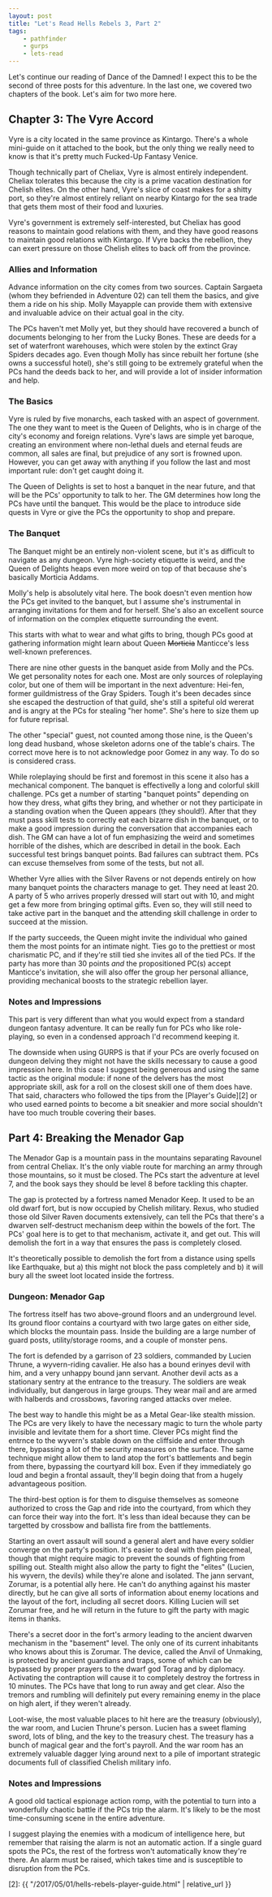 ```yaml
---
layout: post
title: "Let's Read Hells Rebels 3, Part 2"
tags:
    - pathfinder
    - gurps
    - lets-read
---
```


Let's continue our reading of Dance of the Damned! I expect this to be the
second of three posts for this adventure. In the last one, we covered two
chapters of the book. Let's aim for two more here.

## Chapter 3: The Vyre Accord

Vyre is a city located in the same province as Kintargo. There's a whole
mini-guide on it attached to the book, but the only thing we really need to know
is that it's pretty much Fucked-Up Fantasy Venice.

Though technically part of Cheliax, Vyre is almost entirely independent. Cheliax
tolerates this because the city is a prime vacation destination for Chelish
elites. On the other hand, Vyre's slice of coast makes for a shitty port, so
they're almost entirely reliant on nearby Kintargo for the sea trade that gets
them most of their food and luxuries.

Vyre's government is extremely self-interested, but Cheliax has good reasons to
maintain good relations with them, and they have good reasons to maintain good
relations with Kintargo. If Vyre backs the rebellion, they can exert pressure on
those Chelish elites to back off from the province.

### Allies and Information

Advance information on the city comes from two sources. Captain Sargaeta (whom
they befriended in Adventure 02) can tell them the basics, and give them a ride
on his ship. Molly Mayapple can provide them with extensive and invaluable
advice on their actual goal in the city.

The PCs haven't met Molly yet, but they should have recovered a bunch of
documents belonging to her from the Lucky Bones. These are deeds for a set of
waterfront warehouses, which were stolen by the extinct Gray Spiders decades
ago. Even though Molly has since rebuilt her fortune (she owns a successful
hotel), she's still going to be extremely grateful when the PCs hand the deeds
back to her, and will provide a lot of insider information and help.

### The Basics

Vyre is ruled by five monarchs, each tasked with an aspect of government. The
one they want to meet is the Queen of Delights, who is in charge of the city's
economy and foreign relations. Vyre's laws are simple yet baroque, creating an
environment where non-lethal duels and eternal feuds are common, all sales are
final, but prejudice of any sort is frowned upon. However, you can get away with
anything if you follow the last and most important rule: don't get caught doing
it.

The Queen of Delights is set to host a banquet in the near future, and that will
be the PCs' opportunity to talk to her. The GM determines how long the PCs have
until the banquet. This would be the place to introduce side quests in Vyre or
give the PCs the opportunity to shop and prepare.


### The Banquet

The Banquet might be an entirely non-violent scene, but it's as difficult to
navigate as any dungeon. Vyre high-society etiquette is weird, and the Queen of
Delights heaps even more weird on top of that because she's basically Morticia
Addams.

Molly's help is absolutely vital here. The book doesn't even mention how the PCs
get invited to the banquet, but I assume she's instrumental in arranging
invitations for them and for herself. She's also an excellent source of
information on the complex etiquette surrounding the event.

This starts with what to wear and what gifts to bring, though PCs good at
gathering information might learn about Queen ~~Morticia~~ Manticce's less
well-known preferences.

There are nine other guests in the banquet aside from Molly and the PCs. We get
personality notes for each one. Most are only sources of roleplaying color, but
one of them will be important in the next adventure: Hei-fen, former
guildmistress of the Gray Spiders. Tough it's been decades since she escaped the
destruction of that guild, she's still a spiteful old wererat and is angry at
the PCs for stealing "her home". She's here to size them up for future reprisal.

The other "special" guest, not counted among those nine, is the Queen's long
dead husband, whose skeleton adorns one of the table's chairs. The correct move
here is to not acknowledge poor Gomez in any way. To do so is considered crass.

While roleplaying should be first and foremost in this scene it also has a
mechanical component. The banquet is effectivelly a long and colorful skill
challenge. PCs get a number of starting "banquet points" depending on how they
dress, what gifts they bring, and whether or not they participate in a standing
ovation when the Queen appears (they should!). After that they must pass skill
tests to correctly eat each bizarre dish in the banquet, or to make a good
impression during the conversation that accompanies each dish. The GM can have a
lot of fun emphasizing the weird and sometimes horrible of the dishes, which are
described in detail in the book. Each successful test brings banquet points. Bad
failures can subtract them. PCs can excuse themselves from some of the tests,
but not all.

Whether Vyre allies with the Silver Ravens or not depends entirely on how many
banquet points the characters manage to get. They need at least 20. A party of 5
who arrives properly dressed will start out with 10, and might get a few more
from bringing optimal gifts. Even so, they will still need to take active part
in the banquet and the attending skill challenge in order to succeed at the
mission.

If the party succeeds, the Queen might invite the individual who gained them the
most points for an intimate night. Ties go to the prettiest or most charismatic
PC, and if they're still tied she invites all of the tied PCs. If the party has
more than 30 points _and_ the propositioned PC(s) accept Manticce's invitation,
she will also offer the group her personal alliance, providing mechanical boosts
to the strategic rebellion layer.

### Notes and Impressions

This part is very different than what you would expect from a standard dungeon
fantasy adventure. It can be really fun for PCs who like role-playing, so even
in a condensed approach I'd recommend keeping it.

The downside when using GURPS is that if your PCs are overly focused on dungeon
delving they might not have the skills necessary to cause a good impression
here. In this case I suggest being generous and using the same tactic as the
original module: if none of the delvers has the most appropriate skill, ask for
a roll on the closest skill one of them does have. That said, characters who
followed the tips from the [Player's Guide][2] or who used earned points to
become a bit sneakier and more social shouldn't have too much trouble covering
their bases.

## Part 4: Breaking the Menador Gap


The Menador Gap is a mountain pass in the mountains separating Ravounel from
central Cheliax. It's the only viable route for marching an army through those
mountains, so it must be closed. The PCs start the adventure at level 7, and the
book says they should be level 8 before tackling this chapter.

The gap is protected by a fortress named Menador Keep. It used to be an old
dwarf fort, but is now occupied by Chelish military. Rexus, who studied those
old Silver Raven documents extensively, can tell the PCs that there's a dwarven
self-destruct mechanism deep within the bowels of the fort. The PCs' goal here
is to get to that mechanism, activate it, and get out. This will demolish the
fort in a way that ensures the pass is completely closed.

It's theoretically possible to demolish the fort from a distance using spells
like Earthquake, but a) this might not block the pass completely and b) it will
bury all the sweet loot located inside the fortress.

### Dungeon: Menador Gap

The fortress itself has two above-ground floors and an underground level. Its
ground floor contains a courtyard with two large gates on either side, which
blocks the mountain pass. Inside the building are a large number of guard posts,
utility/storage rooms, and a couple of monster pens.

The fort is defended by a garrison of 23 soldiers, commanded by Lucien Thrune, a
wyvern-riding cavalier. He also has a bound erinyes devil with him, and a very
unhappy bound jann servant. Another devil acts as a stationary sentry at the
entrance to the treasury. The soldiers are weak individually, but dangerous in
large groups. They wear mail and are armed with halberds and crossbows, favoring
ranged attacks over melee.

The best way to handle this might be as a Metal Gear-like stealth mission. The
PCs are very likely to have the necessary magic to turn the whole party
invisible and levitate them for a short time. Clever PCs might find the entrnce
to the wyvern's stable down on the cliffside and enter through there, bypassing
a lot of the security measures on the surface. The same technique might allow
them to land atop the fort's battlements and begin from there, bypassing the
courtyard kill box. Even if they immediately go loud and begin a frontal
assault, they'll begin doing that from a hugely advantageous position.

The third-best option is for them to disguise themselves as someone authorized
to cross the Gap and ride into the courtyard, from which they can force their
way into the fort. It's less than ideal because they can be targetted by
crossbow and ballista fire from the battlements.

Starting an overt assault will sound a general alert and have every soldier
converge on the party's position. It's easier to deal with them piecemeal,
though that might require magic to prevent the sounds of fighting from spilling
out. Stealth might also allow the party to fight the "elites" (Lucien, his
wyvern, the devils) while they're alone and isolated. The jann servant, Zorumar,
is a potential ally here. He can't do anything against his master directly, but
he can give all sorts of information about enemy locations and the layout of the
fort, including all secret doors. Killing Lucien will set Zorumar free, and he
will return in the future to gift the party with magic items in thanks.

There's a secret door in the fort's armory leading to the ancient dwarven
mechanism in the "basement" level. The only one of its current inhabitants who
knows about this is Zorumar.  The device, called the Anvil of Unmaking, is
protected by ancient guardians and traps, some of which can be bypassed by
proper prayers to the dwarf god Torag and by diplomacy. Activating the
contraption will cause it to completely destroy the fortress in 10 minutes. The
PCs have that long to run away and get clear. Also the tremors and rumbling will
definitely put every remaining enemy in the place on high alert, if they weren't
already.

Loot-wise, the most valuable places to hit here are the treasury (obviously),
the war room, and Lucien Thrune's person. Lucien has a sweet flaming sword, lots
of bling, and the key to the treasury chest. The treasury has a bunch of magical
gear and the fort's payroll. And the war room has an extremely valuable dagger
lying around next to a pile of important strategic documents full of classified
Chelish military info.

### Notes and Impressions

A good old tactical espionage action romp, with the potential to turn into a
wonderfully chaotic battle if the PCs trip the alarm. It's likely to be the most
time-consuming scene in the entire adventure.

I suggest playing the enemies with a modicum of intelligence here, but remember
that raising the alarm is not an automatic action. If a single guard spots the
PCs, the rest of the fortress won't automatically know they're there. An alarm
must be raised, which takes time and is susceptible to disruption from the PCs.

[2]: {{ "/2017/05/01/hells-rebels-player-guide.html" | relative_url }}
